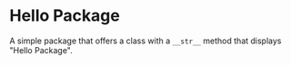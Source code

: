 # Hello Package

A simple package that offers a class with a `__str__` method that displays "Hello Package".
